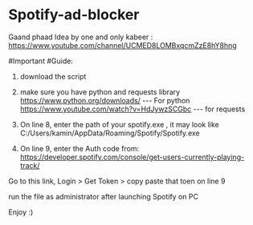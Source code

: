 # Spotify-ad-blocker


Gaand phaad Idea by one and only kabeer : https://www.youtube.com/channel/UCMED8LOMBxqcmZzE8hY8hng

#Important
#Guide:
1) download the script
2) make sure you have python and requests library 
    https://www.python.org/downloads/ --- For python
    https://www.youtube.com/watch?v=HdJywzSCGbc  --- for requests
    
3) On line 8, enter the path of your spotify.exe  , it may look like C:/Users/kamin/AppData/Roaming/Spotify/Spotify.exe
4) On line 9, enter the Auth code from: https://developer.spotify.com/console/get-users-currently-playing-track/ 

Go to this link, Login > Get Token > copy paste that toen on line 9

run the file as administrator after launching Spotify on PC

Enjoy :)
